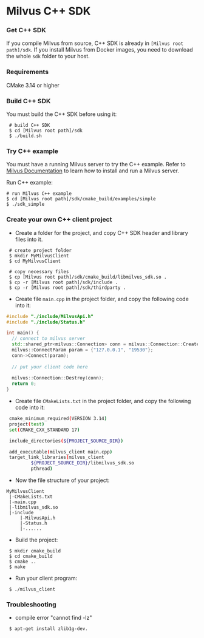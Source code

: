 # Milvus C++ SDK

### Get C++ SDK

If you compile Milvus from source, C++ SDK is already in `[Milvus root path]/sdk`. If you install Milvus from Docker images, you need to download the whole `sdk` folder to your host.

### Requirements

CMake 3.14 or higher

### Build C++ SDK

You must build the C++ SDK before using it:

```shell
 # build C++ SDK
 $ cd [Milvus root path]/sdk
 $ ./build.sh
```

### Try C++ example

You must have a running Milvus server to try the C++ example. Refer to [Milvus Documentation](https://milvus.io/docs/install_milvus.md) to learn how to install and run a Milvus server.

Run C++ example:

 ```shell
 # run Milvus C++ example
 $ cd [Milvus root path]/sdk/cmake_build/examples/simple
 $ ./sdk_simple
 ```

### Create your own C++ client project

- Create a folder for the project, and copy C++ SDK header and library files into it.

```shell
 # create project folder
 $ mkdir MyMilvusClient
 $ cd MyMilvusClient
 
 # copy necessary files
 $ cp [Milvus root path]/sdk/cmake_build/libmilvus_sdk.so .
 $ cp -r [Milvus root path]/sdk/include .
 $ cp -r [Milvus root path]/sdk/thirdparty .
```

- Create file `main.cpp` in the project folder, and copy the following code into it:

```c++
#include "./include/MilvusApi.h"
#include "./include/Status.h"

int main() {
  // connect to milvus server
  std::shared_ptr<milvus::Connection> conn = milvus::Connection::Create();
  milvus::ConnectParam param = {"127.0.0.1", "19530"};
  conn->Connect(param);
  
  // put your client code here
  
  milvus::Connection::Destroy(conn);
  return 0;
}
```

- Create file `CMakeLists.txt` in the project folder, and copy the following code into it:

```bash
 cmake_minimum_required(VERSION 3.14)
 project(test)
 set(CMAKE_CXX_STANDARD 17)

 include_directories(${PROJECT_SOURCE_DIR})

 add_executable(milvus_client main.cpp)
 target_link_libraries(milvus_client
         ${PROJECT_SOURCE_DIR}/libmilvus_sdk.so
         pthread)
```

- Now the file structure of your project:

```shell
MyMilvusClient
 |-CMakeLists.txt
 |-main.cpp
 |-libmilvus_sdk.so
 |-include
     |-MilvusApi.h
     |-Status.h
     |-......
```

- Build the project:

```shell
 $ mkdir cmake_build
 $ cd cmake_build
 $ cmake ..
 $ make
```

- Run your client program:

```shell
 $ ./milvus_client
```

### Troubleshooting

- compile error "cannot find -lz"
```shell
 $ apt-get install zlib1g-dev.
```
